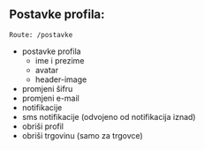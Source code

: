 ## Postavke profila:
```Route: /postavke```

- postavke profila
	- ime i prezime
	- avatar
	- header-image
- promjeni šifru
- promjeni e-mail
- notifikacije
- sms notifikacije (odvojeno od notifikacija iznad)
- obriši profil
- obriši trgovinu (samo za trgovce)
